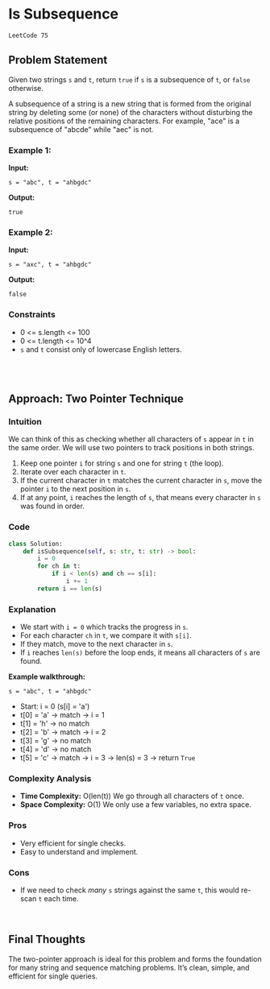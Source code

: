 # Is Subsequence
`LeetCode 75`

## Problem Statement

Given two strings `s` and `t`, return `true` if `s` is a subsequence of `t`, or `false` otherwise.

A subsequence of a string is a new string that is formed from the original string by deleting some (or none) of the characters without disturbing the relative positions of the remaining characters.
For example, "ace" is a subsequence of "abcde" while "aec" is not.

### Example 1:

**Input:**

```text
s = "abc", t = "ahbgdc"
```

**Output:**

```text
true
```

### Example 2:

**Input:**

```text
s = "axc", t = "ahbgdc"
```

**Output:**

```text
false
```

### Constraints

* 0 <= s.length <= 100
* 0 <= t.length <= 10^4
* `s` and `t` consist only of lowercase English letters.

<br><br>

## Approach: Two Pointer Technique

### Intuition

We can think of this as checking whether all characters of `s` appear in `t` in the same order. We will use two pointers to track positions in both strings.

1. Keep one pointer `i` for string `s` and one for string `t` (the loop).
2. Iterate over each character in `t`.
3. If the current character in `t` matches the current character in `s`, move the pointer `i` to the next position in `s`.
4. If at any point, `i` reaches the length of `s`, that means every character in `s` was found in order.

### Code

```python
class Solution:
    def isSubsequence(self, s: str, t: str) -> bool:
        i = 0
        for ch in t:
            if i < len(s) and ch == s[i]:
                i += 1
        return i == len(s)
```

### Explanation

* We start with `i = 0` which tracks the progress in `s`.
* For each character `ch` in `t`, we compare it with `s[i]`.
* If they match, move to the next character in `s`.
* If `i` reaches `len(s)` before the loop ends, it means all characters of `s` are found.

**Example walkthrough:**

```
s = "abc", t = "ahbgdc"
```

* Start: i = 0 (s[i] = 'a')
* t[0] = 'a' → match → i = 1
* t[1] = 'h' → no match
* t[2] = 'b' → match → i = 2
* t[3] = 'g' → no match
* t[4] = 'd' → no match
* t[5] = 'c' → match → i = 3 → len(s) = 3 → return `True`

### Complexity Analysis

* **Time Complexity:** O(len(t))
  We go through all characters of `t` once.
* **Space Complexity:** O(1)
  We only use a few variables, no extra space.

### Pros

* Very efficient for single checks.
* Easy to understand and implement.

### Cons

* If we need to check *many* `s` strings against the same `t`, this would re-scan `t` each time.

<br>

## Final Thoughts

The two-pointer approach is ideal for this problem and forms the foundation for many string and sequence matching problems. It’s clean, simple, and efficient for single queries.
